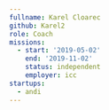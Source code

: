```yaml
---
fullname: Karel Cloarec
github: Karel2
role: Coach
missions:
  - start: '2019-05-02'
    end: '2019-11-02'
    status: independent
    employer: icc
startups:
  - andi
---
```

